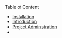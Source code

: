 Table of Content

- [Installation](01-install-gerrit.md)
- [Introduction](02-gerrit.md)
- [Project Administration](03-project-administration.md)
- 